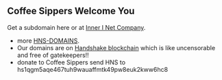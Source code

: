 ## Coffee Sippers Welcome You

Get a subdomain here or at [Inner I Net Company](https://innerinetcompany.cardd.co/).

- more [HNS-DOMAINS](http://home.hns-domains/).
- Our domains are on [Handshake blockchain](https://handshake.org/) which is like uncensorable and free of gatekeepers!! 
- donate to Coffee Sippers send HNS to hs1qgm5aqe467tuh9wauaffmtk49pw8euk2kww6hc8

